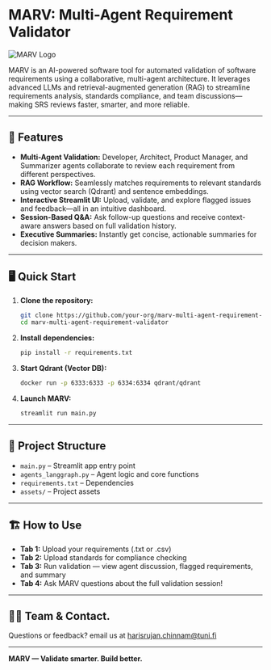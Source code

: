 # MARV: Multi-Agent Requirement Validator

![MARV Logo](./assets/marv-logo.png) <!-- Replace with your logo path -->

MARV is an AI-powered software tool for automated validation of software requirements using a collaborative, multi-agent architecture. It leverages advanced LLMs and retrieval-augmented generation (RAG) to streamline requirements analysis, standards compliance, and team discussions—making SRS reviews faster, smarter, and more reliable.

---

## 🚀 Features

- **Multi-Agent Validation:** Developer, Architect, Product Manager, and Summarizer agents collaborate to review each requirement from different perspectives.
- **RAG Workflow:** Seamlessly matches requirements to relevant standards using vector search (Qdrant) and sentence embeddings.
- **Interactive Streamlit UI:** Upload, validate, and explore flagged issues and feedback—all in an intuitive dashboard.
- **Session-Based Q&A:** Ask follow-up questions and receive context-aware answers based on full validation history.
- **Executive Summaries:** Instantly get concise, actionable summaries for decision makers.

---

## 🖥️ Quick Start

1. **Clone the repository:**
    ```bash
    git clone https://github.com/your-org/marv-multi-agent-requirement-validator.git
    cd marv-multi-agent-requirement-validator
    ```
2. **Install dependencies:**
    ```bash
    pip install -r requirements.txt
    ```
3. **Start Qdrant (Vector DB):**
    ```bash
    docker run -p 6333:6333 -p 6334:6334 qdrant/qdrant
    ```
4. **Launch MARV:**
    ```bash
    streamlit run main.py
    ```

---

## 📂 Project Structure

- `main.py` – Streamlit app entry point
- `agents_langgraph.py` – Agent logic and core functions
- `requirements.txt` – Dependencies
- `assets/` – Project assets

---
## 🏗️ How to Use

- **Tab 1:** Upload your requirements (.txt or .csv)
- **Tab 2:** Upload standards for compliance checking
- **Tab 3:** Run validation — view agent discussion, flagged requirements, and summary
- **Tab 4:** Ask MARV questions about the full validation session!

---

## 🙋‍♂️ Team & Contact.  
Questions or feedback?
email us at harisrujan.chinnam@tuni.fi

---

**MARV — Validate smarter. Build better.**
